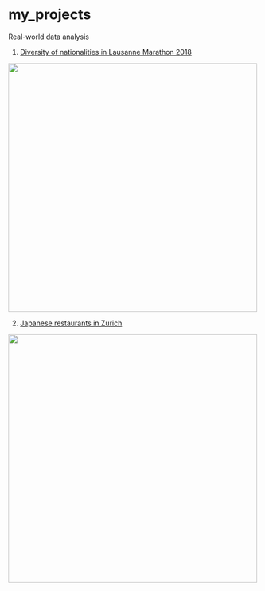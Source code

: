 # my_projects
Real-world data analysis

1. [Diversity of nationalities in Lausanne Marathon 2018](https://github.com/ksonod/my_projects/tree/master/LausanneMarathon)  
<img src="https://i.imgur.com/cOdHOFE.png" width="500px">    


2. [Japanese restaurants in Zurich](https://github.com/ksonod/my_projects/tree/master/JapaneseRestaurantsInZurich)
<img src="https://i.imgur.com/0WobSrz.png" width="500px"> 
